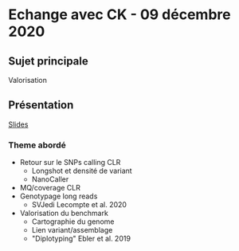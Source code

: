 # Echange avec CK - 09 décembre 2020

## Sujet principale

Valorisation

## Présentation

[Slides](https://docs.google.com/presentation/d/1XFb9vITdNYhGqm-59dAZ1Tl0d0xO4iDuq7WPqC821Lc/edit#slide=id.gb06b2e6ac5_0_367)

### Theme abordé

  - Retour sur le SNPs calling CLR
    - Longshot et densité de variant
    - NanoCaller
  - MQ/coverage CLR
  - Genotypage long reads
    - SVJedi Lecompte et al. 2020
  - Valorisation du benchmark
    - Cartographie du genome
    - Lien variant/assemblage
    - "Diplotyping" Ebler et al. 2019 
